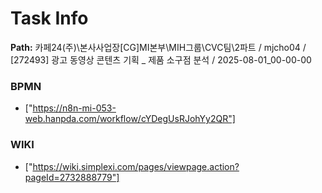 # Task Info

**Path:** 카페24(주)\본사사업장\[CG]MI본부\MIH그룹\CVC팀\2파트 / mjcho04 / [272493] 광고 동영상 콘텐츠 기획 _ 제품 소구점 분석 / 2025-08-01_00-00-00

### BPMN
- ["https://n8n-mi-053-web.hanpda.com/workflow/cYDegUsRJohYy2QR"]

### WIKI
- ["https://wiki.simplexi.com/pages/viewpage.action?pageId=2732888779"]

